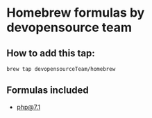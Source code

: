 # Homebrew formulas by devopensource team

## How to add this tap:

```
brew tap devopensourceTeam/homebrew
```

## Formulas included

- php@7.1